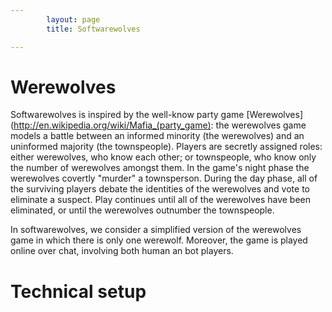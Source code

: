 ```yaml
---
        layout: page
        title: Softwarewolves

---
```


Werewolves
==========

Softwarewolves is inspired by the well-know party game [Werewolves](http://en.wikipedia.org/wiki/Mafia_(party_game): the werewolves game models a battle between an informed minority (the werewolves) and an uninformed majority (the townspeople). Players are secretly assigned roles: either werewolves, who know each other; or townspeople, who know only the number of werewolves amongst them. In the game's night phase the werewolves covertly "murder" a townsperson. During the day phase, all of the surviving players debate the identities of the werewolves and vote to eliminate a suspect. Play continues until all of the werewolves have been eliminated, or until the werewolves outnumber the townspeople. 

In softwarewolves, we consider a simplified version of the werewolves game in which there is only one werewolf. Moreover, the game is played online over chat, involving both human an bot players.

Technical setup
==============


